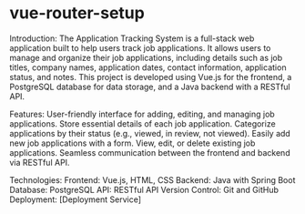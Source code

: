 # vue-router-setup
Introduction:
The Application Tracking System is a full-stack web application built to help users track job applications. It allows users to manage and organize their job applications, including details such as job titles, company names, application dates, contact information, application status, and notes. This project is developed using Vue.js for the frontend, a PostgreSQL database for data storage, and a Java backend with a RESTful API.

Features:
User-friendly interface for adding, editing, and managing job applications.
Store essential details of each job application.
Categorize applications by their status (e.g., viewed, in review, not viewed).
Easily add new job applications with a form.
View, edit, or delete existing job applications.
Seamless communication between the frontend and backend via RESTful API.


Technologies:
Frontend: Vue.js, HTML, CSS
Backend: Java with Spring Boot
Database: PostgreSQL
API: RESTful API
Version Control: Git and GitHub
Deployment: [Deployment Service]